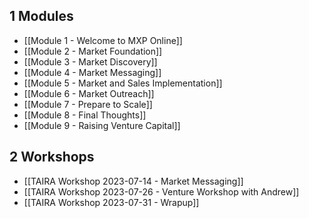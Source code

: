 
## 1 Modules
- [[Module 1 - Welcome to MXP Online]]
- [[Module 2 - Market Foundation]]
- [[Module 3 - Market Discovery]]
- [[Module 4 - Market Messaging]]
- [[Module 5 - Market and Sales Implementation]]
- [[Module 6 - Market Outreach]]
- [[Module 7 - Prepare to Scale]]
- [[Module 8 - Final Thoughts]]
- [[Module 9 - Raising Venture Capital]]

## 2 Workshops
- [[TAIRA Workshop 2023-07-14 - Market Messaging]]
- [[TAIRA Workshop 2023-07-26 - Venture Workshop with Andrew]]
- [[TAIRA Workshop 2023-07-31 - Wrapup]]